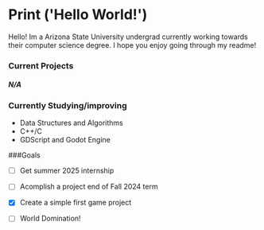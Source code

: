 <h1>Print ('Hello World!') </h1>

Hello! Im a Arizona State University undergrad currently working towards their computer science degree. I hope you enjoy going through my readme!

### Current Projects
##### N/A

### Currently Studying/improving
+ Data Structures and Algorithms
+ C++/C
+ GDScript and Godot Engine

###Goals
- [ ] Get summer 2025 internship
- [ ] Acomplish a project end of Fall 2024 term
- [X] Create a simple first game project
- [ ] World Domination!



<!--
**Washington-Dev983/Washington-Dev983** is a ✨ _special_ ✨ repository because its `README.md` (this file) appears on your GitHub profile.

Here are some ideas to get you started:

- 🔭 I’m currently working on ...
- 🌱 I’m currently learning ...
- 👯 I’m looking to collaborate on ...
- 🤔 I’m looking for help with ...
- 💬 Ask me about ...
- 📫 How to reach me: ...
- 😄 Pronouns: ...
- ⚡ Fun fact: ...
-->
